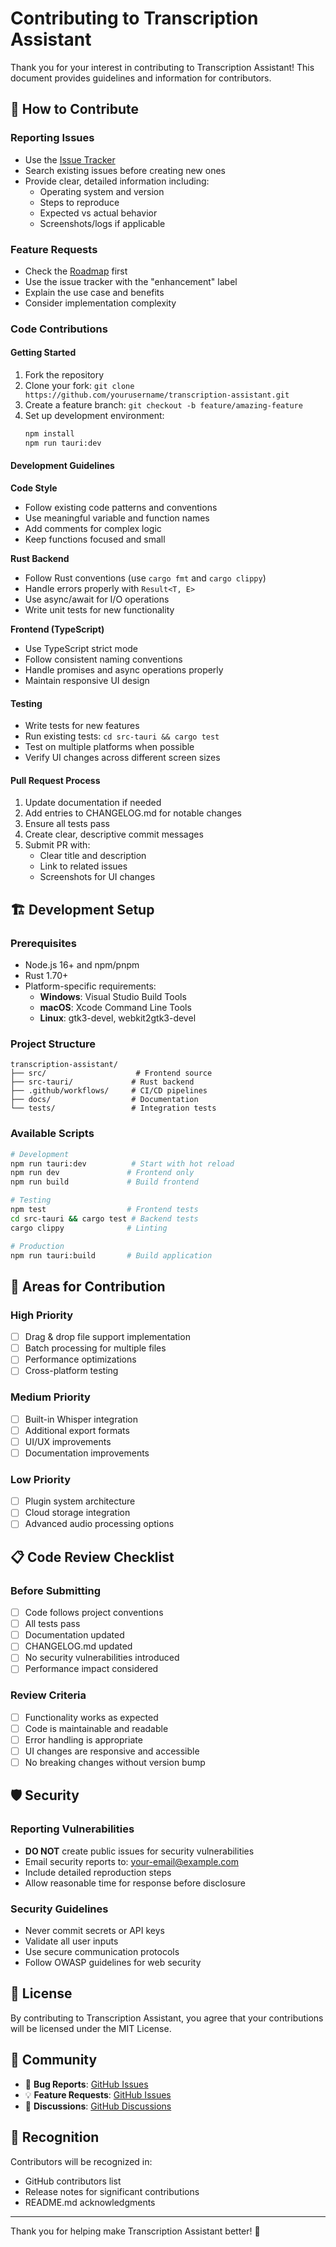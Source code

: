 # Contributing to Transcription Assistant

Thank you for your interest in contributing to Transcription Assistant! This document provides guidelines and information for contributors.

## 🤝 How to Contribute

### Reporting Issues
- Use the [Issue Tracker](https://github.com/your-username/transcription-assistant/issues)
- Search existing issues before creating new ones
- Provide clear, detailed information including:
  - Operating system and version
  - Steps to reproduce
  - Expected vs actual behavior
  - Screenshots/logs if applicable

### Feature Requests
- Check the [Roadmap](README.md#roadmap) first
- Use the issue tracker with the "enhancement" label
- Explain the use case and benefits
- Consider implementation complexity

### Code Contributions

#### Getting Started
1. Fork the repository
2. Clone your fork: `git clone https://github.com/yourusername/transcription-assistant.git`
3. Create a feature branch: `git checkout -b feature/amazing-feature`
4. Set up development environment:
   ```bash
   npm install
   npm run tauri:dev
   ```

#### Development Guidelines

**Code Style**
- Follow existing code patterns and conventions
- Use meaningful variable and function names
- Add comments for complex logic
- Keep functions focused and small

**Rust Backend**
- Follow Rust conventions (use `cargo fmt` and `cargo clippy`)
- Handle errors properly with `Result<T, E>`
- Use async/await for I/O operations
- Write unit tests for new functionality

**Frontend (TypeScript)**
- Use TypeScript strict mode
- Follow consistent naming conventions
- Handle promises and async operations properly
- Maintain responsive UI design

#### Testing
- Write tests for new features
- Run existing tests: `cd src-tauri && cargo test`
- Test on multiple platforms when possible
- Verify UI changes across different screen sizes

#### Pull Request Process
1. Update documentation if needed
2. Add entries to CHANGELOG.md for notable changes
3. Ensure all tests pass
4. Create clear, descriptive commit messages
5. Submit PR with:
   - Clear title and description
   - Link to related issues
   - Screenshots for UI changes

## 🏗️ Development Setup

### Prerequisites
- Node.js 16+ and npm/pnpm
- Rust 1.70+
- Platform-specific requirements:
  - **Windows**: Visual Studio Build Tools
  - **macOS**: Xcode Command Line Tools
  - **Linux**: gtk3-devel, webkit2gtk3-devel

### Project Structure
```
transcription-assistant/
├── src/                    # Frontend source
├── src-tauri/             # Rust backend
├── .github/workflows/     # CI/CD pipelines
├── docs/                  # Documentation
└── tests/                 # Integration tests
```

### Available Scripts
```bash
# Development
npm run tauri:dev          # Start with hot reload
npm run dev               # Frontend only
npm run build             # Build frontend

# Testing
npm test                  # Frontend tests
cd src-tauri && cargo test # Backend tests
cargo clippy              # Linting

# Production
npm run tauri:build       # Build application
```

## 🎯 Areas for Contribution

### High Priority
- [ ] Drag & drop file support implementation
- [ ] Batch processing for multiple files
- [ ] Performance optimizations
- [ ] Cross-platform testing

### Medium Priority
- [ ] Built-in Whisper integration
- [ ] Additional export formats
- [ ] UI/UX improvements
- [ ] Documentation improvements

### Low Priority
- [ ] Plugin system architecture
- [ ] Cloud storage integration
- [ ] Advanced audio processing options

## 📋 Code Review Checklist

### Before Submitting
- [ ] Code follows project conventions
- [ ] All tests pass
- [ ] Documentation updated
- [ ] CHANGELOG.md updated
- [ ] No security vulnerabilities introduced
- [ ] Performance impact considered

### Review Criteria
- [ ] Functionality works as expected
- [ ] Code is maintainable and readable
- [ ] Error handling is appropriate
- [ ] UI changes are responsive and accessible
- [ ] No breaking changes without version bump

## 🛡️ Security

### Reporting Vulnerabilities
- **DO NOT** create public issues for security vulnerabilities
- Email security reports to: your-email@example.com
- Include detailed reproduction steps
- Allow reasonable time for response before disclosure

### Security Guidelines
- Never commit secrets or API keys
- Validate all user inputs
- Use secure communication protocols
- Follow OWASP guidelines for web security

## 📄 License

By contributing to Transcription Assistant, you agree that your contributions will be licensed under the MIT License.

## 💬 Community

- 🐛 **Bug Reports**: [GitHub Issues](https://github.com/your-username/transcription-assistant/issues)
- 💡 **Feature Requests**: [GitHub Issues](https://github.com/your-username/transcription-assistant/issues)
- 💬 **Discussions**: [GitHub Discussions](https://github.com/your-username/transcription-assistant/discussions)

## 🎉 Recognition

Contributors will be recognized in:
- GitHub contributors list
- Release notes for significant contributions
- README.md acknowledgments

---

Thank you for helping make Transcription Assistant better! 🚀
